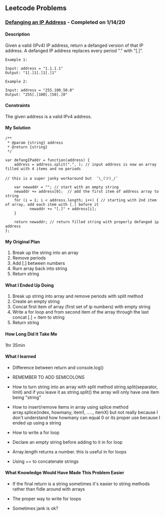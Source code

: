 ## Leetcode Problems

### [Defanging an IP Address](https://leetcode.com/problems/defanging-an-ip-address/) - Completed on 1/14/20

#### Description

Given a valid (IPv4) IP address, return a defanged version of that IP address.
A defanged IP address replaces every period "." with "[.]".

```
Example 1:

Input: address = "1.1.1.1"
Output: "1[.]1[.]1[.]1"

Example 2:

Input: address = "255.100.50.0"
Output: "255[.]100[.]50[.]0"
```

#### Constraints

The given address is a valid IPv4 address.

#### My Solution 

```
/**
 * @param {string} address
 * @return {string}
 */

var defangIPaddr = function(address) {
    address = address.split(".", ); // input address is now an array filled with 4 items and no periods
    
// this is a super janky workaround but  ¯\_(ツ)_/¯
    
    var newaddr = ""; // start with an empty string
    newaddr += address[0];  // add the first item of address array to string
    for (i = 1; i < address.length; i++) { // starting with 2nd item of array, add each item with [.] before it 
           newaddr += "[.]" + address[i];
    }
    
    return newaddr; // return filled string with properly defanged ip address
};
```

#### My Original Plan

1. Break up the string into an array
2. Remove periods
3. Add [.] between numbers 
4. Rurn array back into string
5. Return string

#### What I Ended Up Doing

1. Break up string into array and remove periods with split method
2. Create an empty string
3. Concat first item of array (first set of ip numbers) with empty string
4. Write a for loop and from second item of the array through the last concat [.] + item to string
5. Return string

#### How Long Did It Take Me

1hr 35min

#### What I learned

- Difference between return and console.log()

- REMEMBER TO ADD SEMICOLONS

- How to turn string into an array with split method
	string.split(separator, limit)
	and if you leave it as string.split() the array will only have one item being "string"

- How to insert/remove items in array using splice method
	array.splice(index, howmany, item1, ....., itemX)
	but not really because I don't understand how howmany can equal 0 or its proper use because I ended up using a string 

- How to write a for loop

- Declare an empty string before adding to it in for loop

- Array.length returns a number. this is useful in for loops

- Using += to concatenate strings

#### What Knowledge Would Have Made This Problem Easier

- If the final return is a string sometimes it's easier to string methods rather than fidle around with arrays

- The proper way to write for loops

- Sometimes jank is ok?
